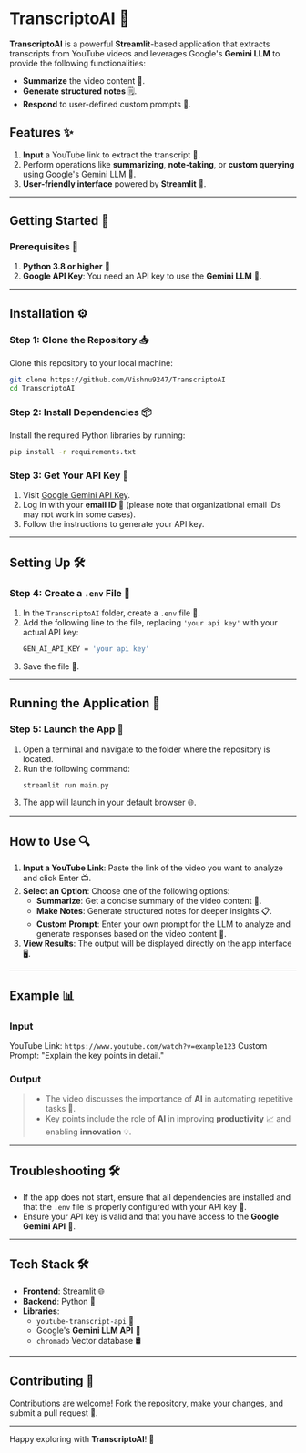# **TranscriptoAI 🎥**

**TranscriptoAI** is a powerful **Streamlit**-based application that extracts transcripts from YouTube videos and leverages Google's **Gemini LLM** to provide the following functionalities:
- **Summarize** the video content 📝.
- **Generate structured notes** 🗒️.
- **Respond** to user-defined custom prompts 🤖.

## **Features ✨**
1. **Input** a YouTube link to extract the transcript 🔗.
2. Perform operations like **summarizing**, **note-taking**, or **custom querying** using Google's Gemini LLM 🧠.
3. **User-friendly interface** powered by **Streamlit** 🌟.

---

## **Getting Started 🚀**

### **Prerequisites 🔧**
1. **Python 3.8 or higher** 🐍
2. **Google API Key**: You need an API key to use the **Gemini LLM** 🔑.

---

## **Installation ⚙️**

### **Step 1: Clone the Repository 📥**
Clone this repository to your local machine:
```bash
git clone https://github.com/Vishnu9247/TranscriptoAI
cd TranscriptoAI
```

### **Step 2: Install Dependencies 📦**
Install the required Python libraries by running:
```bash
pip install -r requirements.txt
```

### **Step 3: Get Your API Key 🔑**
1. Visit [Google Gemini API Key](https://ai.google.dev/gemini-api/docs/api-key).
2. Log in with your **email ID** 📧 (please note that organizational email IDs may not work in some cases).
3. Follow the instructions to generate your API key.

---

## **Setting Up 🛠️**

### **Step 4: Create a `.env` File 📝**
1. In the `TranscriptoAI` folder, create a `.env` file 📁.
2. Add the following line to the file, replacing `'your api key'` with your actual API key:
   ```bash
   GEN_AI_API_KEY = 'your api key'
   ```
3. Save the file 💾.

---

## **Running the Application 🚀**

### **Step 5: Launch the App 🎉**
1. Open a terminal and navigate to the folder where the repository is located.
2. Run the following command:
   ```bash
   streamlit run main.py
   ```
3. The app will launch in your default browser 🌐.

---

## **How to Use 🔍**

1. **Input a YouTube Link**: Paste the link of the video you want to analyze and click Enter 📺.
2. **Select an Option**: Choose one of the following options:
   - **Summarize**: Get a concise summary of the video content 📝.
   - **Make Notes**: Generate structured notes for deeper insights 📋.
   - **Custom Prompt**: Enter your own prompt for the LLM to analyze and generate responses based on the video content 💬.
3. **View Results**: The output will be displayed directly on the app interface 🖥️.

---

## **Example 📊**

### **Input**
YouTube Link: `https://www.youtube.com/watch?v=example123`
Custom Prompt: "Explain the key points in detail."

### **Output**
> - The video discusses the importance of **AI** in automating repetitive tasks 🤖.
> - Key points include the role of **AI** in improving **productivity** 📈 and enabling **innovation** 💡.

---

## **Troubleshooting 🛠️**

- If the app does not start, ensure that all dependencies are installed and that the `.env` file is properly configured with your API key 🔑.
- Ensure your API key is valid and that you have access to the **Google Gemini API** 🧠.

---

## **Tech Stack 🛠️**
- **Frontend**: Streamlit 🌐
- **Backend**: Python 🐍
- **Libraries**:
  - `youtube-transcript-api` 🎥
  - Google's **Gemini LLM API** 🤖
  - `chromadb` Vector database 🛢

---

## **Contributing 🤝**

Contributions are welcome! Fork the repository, make your changes, and submit a pull request 🔄.

---

Happy exploring with **TranscriptoAI**! 🚀
```
